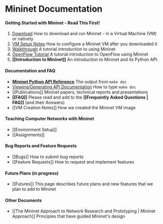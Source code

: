 Mininet Documentation
============

#### Getting Started with Mininet - Read This First!
1. [Download](http://mininet.github.com/download) How to download and run Mininet - in a Virtual Machine (VM) or natively
2. [VM Setup Notes](http://mininet.github.com/vm-setup-notes) How to configure a Mininet VM after you downloaded it
3. [Walkthrough](http://mininet.github.com/walkthrough) A tutorial introduction to using Mininet
4. [OpenFlow Tutorial](http://www.openflow.org/wk/index.php/OpenFlow_Tutorial) A tutorial introduction to OpenFlow using Mininet
5. **[[Introduction to Mininet]]** An introduction to Mininet and its Python API.

#### Documentation and FAQ
* **[Mininet Python API Reference](http://mininet.github.com/api/hierarchy.html)** The output from `make doc`
* [Viewing/Generating API Documentation](Mininet-API-Documentation) How to type `make doc`
* [[Publications]] Mininet papers, technical reports and presentations
* **[[FAQ]]** Please read and add to the **[[Frequently Asked Questions | FAQ]]** (and their Answers)
* [[VM Creation Notes]] How we created the Mininet VM image

#### Teaching Computer Networks with Mininet
* [[Environment Setup]]
* [[Assignments]]

#### Bug Reports and Feature Requests
* [[Bugs]] How to submit bug reports
* [[Feature Requests]] How to request and implement features

#### Future Plans (in progress)
* [[Futures]] This page describes future plans and new features that we plan to add to Mininet

<!-- comment this out since it's obsolete
* [Release Plan](Release-Plan) Planning and task lists for Mininet releases
-->

#### Other Documents

* [[The Mininet Approach to Network Research and Prototyping | Mininet Approach]] Principles that have guided Mininet's design
